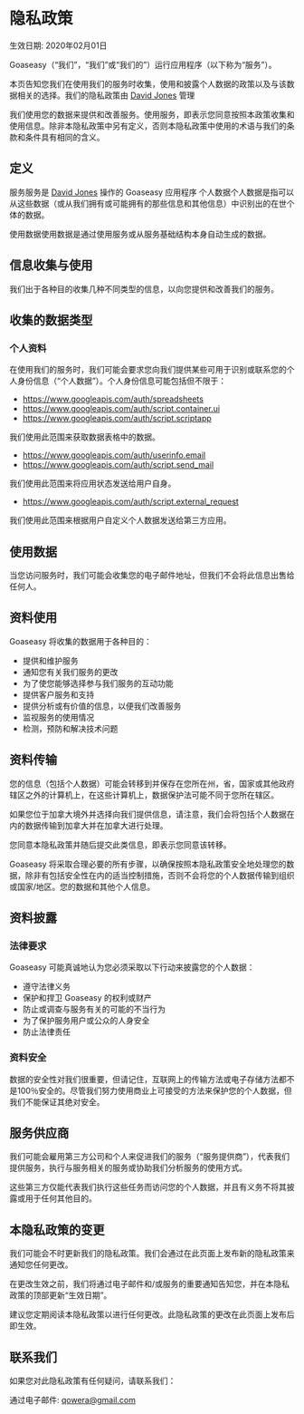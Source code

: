# 隐私政策

生效日期: 2020年02月01日

Goaseasy（“我们”，“我们”或“我们的”）运行应用程序（以下称为“服务”）。

本页告知您我们在使用我们的服务时收集，使用和披露个人数据的政策以及与该数据相关的选择。我们的隐私政策由 [David Jones](qowera@gmail.com) 管理

我们使用您的数据来提供和改善服务。使用服务，即表示您同意按照本政策收集和使用信息。除非本隐私政策中另有定义，否则本隐私政策中使用的术语与我们的条款和条件具有相同的含义。


## 定义

服务服务是 [David Jones](qowera@gmail.com) 操作的 Goaseasy 应用程序
个人数据个人数据是指可以从这些数据（或从我们拥有或可能拥有的那些信息和其他信息）中识别出的在世个体的数据。

使用数据使用数据是通过使用服务或从服务基础结构本身自动生成的数据。


## 信息收集与使用

我们出于各种目的收集几种不同类型的信息，以向您提供和改善我们的服务。

## 收集的数据类型

### 个人资料

在使用我们的服务时，我们可能会要求您向我们提供某些可用于识别或联系您的个人身份信息（“个人数据”）。个人身份信息可能包括但不限于：

- https://www.googleapis.com/auth/spreadsheets
- https://www.googleapis.com/auth/script.container.ui
- https://www.googleapis.com/auth/script.scriptapp

我们使用此范围来获取数据表格中的数据。

- https://www.googleapis.com/auth/userinfo.email
- https://www.googleapis.com/auth/script.send_mail

我们使用此范围来将应用状态发送给用户自身。

- https://www.googleapis.com/auth/script.external_request

我们使用此范围来根据用户自定义个人数据发送给第三方应用。


## 使用数据

当您访问服务时，我们可能会收集您的电子邮件地址，但我们不会将此信息出售给任何人。


## 资料使用
Goaseasy 将收集的数据用于各种目的：

- 提供和维护服务
- 通知您有关我们服务的更改
- 为了使您能够选择参与我们服务的互动功能
- 提供客户服务和支持
- 提供分析或有价值的信息，以便我们改善服务
- 监视服务的使用情况
- 检测，预防和解决技术问题


## 资料传输

您的信息（包括个人数据）可能会转移到并保存在您所在州，省，国家或其他政府辖区之外的计算机上，在这些计算机上，数据保护法可能不同于您所在辖区。

如果您位于加拿大境外并选择向我们提供信息，请注意，我们会将包括个人数据在内的数据传输到加拿大并在加拿大进行处理。

您同意本隐私政策并随后提交此类信息，即表示您同意该转移。

Goaseasy 将采取合理必要的所有步骤，以确保按照本隐私政策安全地处理您的数据，除非有包括安全性在内的适当控制措施，否则不会将您的个人数据传输到组织或国家/地区。您的数据和其他个人信息。


## 资料披露

### 法律要求

Goaseasy 可能真诚地认为您必须采取以下行动来披露您的个人数据：

- 遵守法律义务
- 保护和捍卫 Goaseasy 的权利或财产
- 防止或调查与服务有关的可能的不当行为
- 为了保护服务用户或公众的人身安全
- 防止法律责任


### 资料安全

数据的安全性对我们很重要，但请记住，互联网上的传输方法或电子存储方法都不是100％安全的。尽管我们努力使用商业上可接受的方法来保护您的个人数据，但我们不能保证其绝对安全。

## 服务供应商

我们可能会雇用第三方公司和个人来促进我们的服务（“服务提供商”），代表我们提供服务，执行与服务相关的服务或协助我们分析服务的使用方式。

这些第三方仅能代表我们执行这些任务而访问您的个人数据，并且有义务不将其披露或用于任何其他目的。


## 本隐私政策的变更

我们可能会不时更新我们的隐私政策。我们会通过在此页面上发布新的隐私政策来通知您任何更改。

在更改生效之前，我们将通过电子邮件和/或服务的重要通知告知您，并在本隐私政策的顶部更新“生效日期”。

建议您定期阅读本隐私政策以进行任何更改。此隐私政策的更改在此页面上发布后即生效。

## 联系我们

如果您对此隐私政策有任何疑问，请联系我们：

通过电子邮件: qowera@gmail.com
